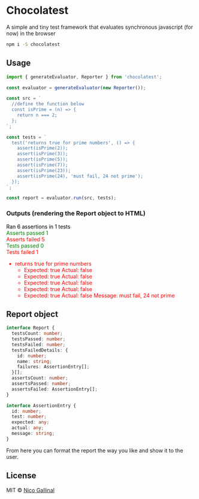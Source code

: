 # Chocolatest

A simple and tiny test framework that evaluates synchronous javascript (for now) in the browser

```bash
npm i -S chocolatest
```

## Usage

```javascript
import { generateEvaluator, Reporter } from 'chocolatest';

const evaluator = generateEvaluator(new Reporter());

const src = `
  //define the function below
  const isPrime = (n) => {
    return n === 2;
  };
`;

const tests = `
  test('returns true for prime numbers', () => {
    assert(isPrime(2));
    assert(isPrime(3));
    assert(isPrime(5));
    assert(isPrime(7));
    assert(isPrime(23));
    assert(isPrime(24), 'must fail, 24 not prime');
  });
`;

const report = evaluator.run(src, tests);
```

### Outputs (rendering the Report object to HTML)

<html>
  <div>
    <div style="color: black;">Ran 6 assertions in 1 tests</div>
    <div style="color: green;">Asserts passed 1</div>
    <div style="color: red;">Asserts failed 5</div>
    <div style="color: green;">Tests passed 0</div>
    <div style="color: red;">Tests failed 1</div>
    <ul style="color: red;"><li>
        returns true for prime numbers
        <ul>
          <li>
            Expected: true
            Actual: false
          </li>
          <li>
            Expected: true
            Actual: false
          </li>
          <li>
            Expected: true
            Actual: false
          </li>
          <li>
            Expected: true
            Actual: false
          </li>
          <li>
            Expected: true
            Actual: false
            Message: must fail, 24 not prime
          </li>
        </ul>
      </li>
    </ul>
  </div>
</html>

## Report object

```typescript
interface Report {
  testsCount: number;
  testsPassed: number;
  testsFailed: number;
  testsFailedDetails: {
    id: number;
    name: string;
    failures: AssertionEntry[];
  }[];
  assertsCount: number;
  assertsPassed: number;
  assertsFailed: AssertionEntry[];
}

interface AssertionEntry {
  id: number;
  test: number;
  expected: any;
  actual: any;
  message: string;
}
```

From here you can format the report the way you like and show it to the user.

## License

MIT © [Nico Gallinal](https://github.com/nicoabie)
